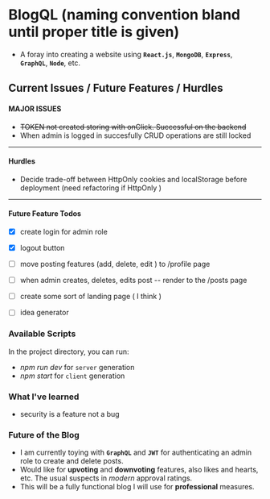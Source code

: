 # BlogQL (naming convention bland until proper title is given)

- A foray into creating a website using **`React.js`**, **`MongoDB`**, **`Express`**, **`GraphQL`**, **`Node`**, etc.

## Current Issues / Future Features / Hurdles

#### **MAJOR ISSUES** 
 - ~~TOKEN not created storing with onClick. Successful on the backend~~
 - When admin is logged in succesfully CRUD operations are still locked

 ---

#### **Hurdles**

- Decide trade-off between HttpOnly cookies and localStorage before deployment (need refactoring if HttpOnly )

---

#### Future Feature Todos

- [x] create login for admin role
- [x] logout button 
- [ ] move posting features (add, delete, edit ) to /profile page
- [ ] when admin creates, deletes, edits post -- render to the /posts page
- [ ] create some sort of landing page ( I think ) 
- [ ] idea generator 


### Available Scripts

In the project directory, you can run:
- *npm run dev* for `server` generation
- *npm start* for `client` generation

### What I've learned

- security is a feature not a bug

### Future of the Blog 

- I am currently toying with **`GraphQL`** and **`JWT`** for authenticating an admin role to create and delete posts. 
- Would like for **upvoting** and **downvoting** features, also likes and hearts, etc. The usual suspects in *modern* approval ratings.
- This will be a fully functional blog I will use for **professional** measures. 

